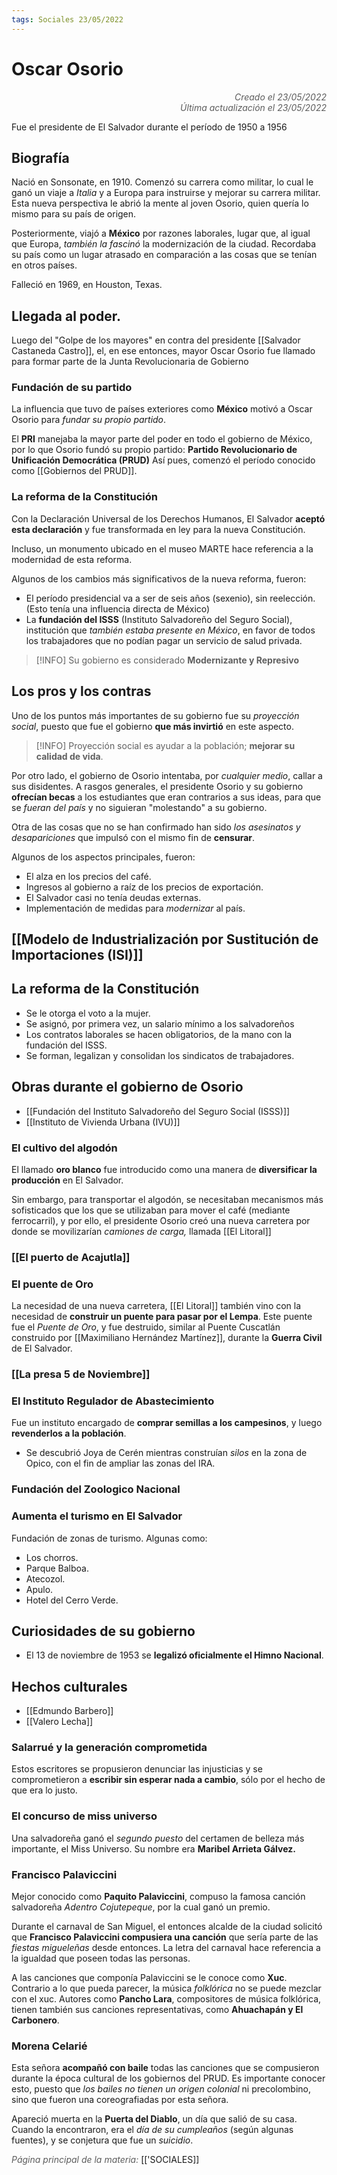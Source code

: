 ```yaml
---
tags: Sociales 23/05/2022
---
```


# Oscar Osorio
<div style="text-align: right; opacity: 0.7; font-style: italic;">Creado el 23/05/2022</div>
<div style="text-align: right; opacity: 0.7; font-style: italic;">Última actualización el 23/05/2022</div>

Fue el presidente de El Salvador durante el período de 1950 a 1956

## Biografía

Nació en Sonsonate, en 1910. Comenzó su carrera como militar, lo cual le ganó un viaje a *Italia* y a Europa para instruirse y mejorar su carrera militar.
Esta nueva perspectiva le abrió la mente al joven Osorio, quien quería lo mismo para su país de origen.

Posteriormente, viajó a **México** por razones laborales, lugar que, al igual que Europa, *también la fascinó* la modernización de la ciudad. Recordaba su país como un lugar atrasado en comparación a las cosas que se tenían en otros países.

Falleció en 1969, en Houston, Texas.

## Llegada al poder.

Luego del "Golpe de los mayores" en contra del presidente [[Salvador Castaneda Castro]], el, en ese entonces, mayor Oscar Osorio fue llamado para formar parte de la Junta Revolucionaria de Gobierno

### Fundación de su partido

La influencia que tuvo de países exteriores como **México** motivó a Oscar Osorio para *fundar su propio partido*. 

El **PRI** manejaba la mayor parte del poder en todo el gobierno de México, por lo que Osorio fundó su propio partido: **Partido Revolucionario de Unificación Democrática (PRUD)** Así pues, comenzó el período conocido como [[Gobiernos del PRUD]].

### La reforma de la Constitución

Con la Declaración Universal de los Derechos Humanos, El Salvador **aceptó esta declaración** y fue transformada en ley para la nueva Constitución.

Incluso, un monumento ubicado en el museo MARTE hace referencia a la modernidad de esta reforma.

Algunos de los cambios más significativos de la nueva reforma, fueron:

- El período presidencial va a ser de seis años (sexenio), sin reelección. (Esto tenía una influencia directa de México)
- La **fundación del ISSS** (Instituto Salvadoreño del Seguro Social), institución que *también estaba presente en México*, en favor de todos los trabajadores que no podían pagar un servicio de salud privada.

> [!INFO]
> Su gobierno es considerado **Modernizante y Represivo**

## Los pros y los contras

Uno de los puntos más importantes de su gobierno fue su *proyección social*, puesto que fue el gobierno **que más invirtió** en este aspecto.

> [!INFO]
> Proyección social es ayudar a la población; **mejorar su calidad de vida**.

Por otro lado, el gobierno de Osorio intentaba, por *cualquier medio*, callar a sus disidentes. A rasgos generales, el presidente Osorio y su gobierno **ofrecían becas** a los estudiantes que eran contrarios a sus ideas, para que se *fueran del país* y no siguieran "molestando" a su gobierno.

Otra de las cosas que no se han confirmado han sido *los asesinatos y desapariciones* que impulsó con el mismo fin de **censurar**.

Algunos de los aspectos principales, fueron:

- El alza en los precios del café.
- Ingresos al gobierno a raíz de los precios de exportación.
- El Salvador casi no tenía deudas externas.
- Implementación de medidas para *modernizar* al país.

## [[Modelo de Industrialización por Sustitución de Importaciones (ISI)]]

## La reforma de la Constitución

- Se le otorga el voto a la mujer.
- Se asignó, por primera vez, un salario mínimo a los salvadoreños
- Los contratos laborales se hacen obligatorios, de la mano con la fundación del ISSS.
- Se forman, legalizan y consolidan los sindicatos de trabajadores.

## Obras durante el gobierno de Osorio

- [[Fundación del Instituto Salvadoreño del Seguro Social (ISSS)]]
- [[Instituto de Vivienda Urbana (IVU)]]

### El cultivo del algodón

El llamado **oro blanco** fue introducido como una manera de **diversificar la producción** en El Salvador.

Sin embargo, para transportar el algodón, se necesitaban mecanismos más sofisticados que los que se utilizaban para mover el café (mediante ferrocarril), y por ello, el presidente Osorio creó una nueva carretera por donde se movilizarían *camiones de carga,* llamada [[El Litoral]]

### [[El puerto de Acajutla]]

### El puente de Oro

La necesidad de una nueva carretera, [[El Litoral]] también vino con la necesidad de **construir un puente para pasar por el Lempa**. Este puente fue el *Puente de Oro*, y fue destruido, similar al Puente Cuscatlán construido por [[Maximiliano Hernández Martínez]], durante la **Guerra Civil** de El Salvador.

### [[La presa 5 de Noviembre]]

### El Instituto Regulador de Abastecimiento

Fue un instituto encargado de **comprar semillas a los campesinos**, y luego **revenderlos a la población**.

- Se descubrió Joya de Cerén mientras construían *silos* en la zona de Opico, con el fin de ampliar las zonas del IRA.

### Fundación del Zoologico Nacional

### Aumenta el turismo en El Salvador

Fundación de zonas de turismo. Algunas como:

- Los chorros.
- Parque Balboa.
- Atecozol.
- Apulo.
- Hotel del Cerro Verde.

## Curiosidades de su gobierno

- El 13 de noviembre de 1953 se **legalizó oficialmente el Himno Nacional**.

## Hechos culturales

- [[Edmundo Barbero]]
- [[Valero Lecha]]

### Salarrué y la generación comprometida

Estos escritores se propusieron denunciar las injusticias y se comprometieron a **escribir sin esperar nada a cambio**, sólo por el hecho de que era lo justo.

### El concurso de miss universo

Una salvadoreña ganó el *segundo puesto* del certamen de belleza más importante, el Miss Universo. Su nombre era **Maribel Arrieta Gálvez.**

### Francisco Palaviccini

Mejor conocido como **Paquito Palaviccini**, compuso la famosa canción salvadoreña *Adentro Cojutepeque*, por la cual ganó un premio.

Durante el carnaval de San Miguel, el entonces alcalde de la ciudad solicitó que **Francisco Palaviccini compusiera una canción** que sería parte de las *fiestas migueleñas* desde entonces.
La letra del carnaval hace referencia a la igualdad que poseen todas las personas.

A las canciones que componía Palaviccini se le conoce como **Xuc**. Contrario a lo que pueda parecer, la música *folklórica* no se puede mezclar con el xuc. Autores como **Pancho Lara**, compositores de música folklórica, tienen también sus canciones representativas, como **Ahuachapán y El Carbonero**.

### Morena Celarié

Esta señora **acompañó con baile** todas las canciones que se compusieron durante la época cultural de los gobiernos del PRUD. Es importante conocer esto, puesto que *los bailes no tienen un origen colonial* ni precolombino, sino que fueron una coreografiadas por esta señora.

Apareció muerta en la **Puerta del Diablo**, un día que salió de su casa. Cuando la encontraron, era el *día de su cumpleaños* (según algunas fuentes), y se conjetura que fue un *suicidio*.

<span style="opacity: 0.7; font-style: italic;">Página principal de la materia:</span> [['SOCIALES]]